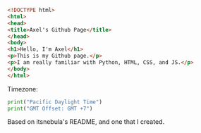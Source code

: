 ```html
<!DOCTYPE html>
<html>
<head>
<title>Axel's Github Page</title>
</head>
<body>
<h1>Hello, I'm Axel</h1>
<p>This is my Github page.</p>
<p>I am really familiar with Python, HTML, CSS, and JS.</p>
</body>
</html>
```
Timezone:
```python
print("Pacific Daylight Time")
print("GMT Offset: GMT +7")
```
Based on itsnebula's README, and one that I created.
